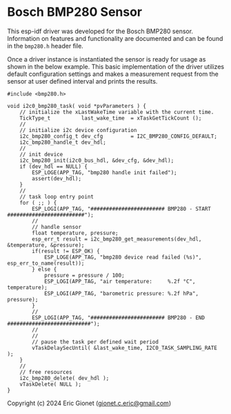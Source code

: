 # Bosch BMP280 Sensor
This esp-idf driver was developed for the Bosch BMP280 sensor.  Information on features and functionality are documented and can be found in the `bmp280.h` header file.

Once a driver instance is instantiated the sensor is ready for usage as shown in the below example.   This basic implementation of the driver utilizes default configuration settings and makes a measurement request from the sensor at user defined interval and prints the results.
```
#include <bmp280.h>

void i2c0_bmp280_task( void *pvParameters ) {
    // initialize the xLastWakeTime variable with the current time.
    TickType_t          last_wake_time  = xTaskGetTickCount ();
    //
    // initialize i2c device configuration
    i2c_bmp280_config_t dev_cfg         = I2C_BMP280_CONFIG_DEFAULT;
    i2c_bmp280_handle_t dev_hdl;
    //
    // init device
    i2c_bmp280_init(i2c0_bus_hdl, &dev_cfg, &dev_hdl);
    if (dev_hdl == NULL) {
        ESP_LOGE(APP_TAG, "bmp280 handle init failed");
        assert(dev_hdl);
    }
    //
    // task loop entry point
    for ( ;; ) {
        ESP_LOGI(APP_TAG, "######################## BMP280 - START #########################");
        //
        // handle sensor
        float temperature, pressure;
        esp_err_t result = i2c_bmp280_get_measurements(dev_hdl, &temperature, &pressure);
        if(result != ESP_OK) {
            ESP_LOGE(APP_TAG, "bmp280 device read failed (%s)", esp_err_to_name(result));
        } else {
            pressure = pressure / 100;
            ESP_LOGI(APP_TAG, "air temperature:     %.2f °C", temperature);
            ESP_LOGI(APP_TAG, "barometric pressure: %.2f hPa", pressure);
        }
        //
        ESP_LOGI(APP_TAG, "######################## BMP280 - END ###########################");
        //
        //
        // pause the task per defined wait period
        vTaskDelaySecUntil( &last_wake_time, I2C0_TASK_SAMPLING_RATE );
    }
    //
    // free resources
    i2c_bmp280_delete( dev_hdl );
    vTaskDelete( NULL );
}
```



Copyright (c) 2024 Eric Gionet (gionet.c.eric@gmail.com)